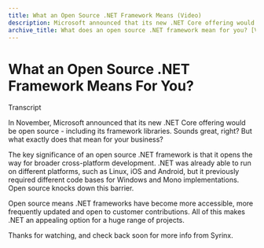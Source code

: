 ```yaml
---
title: What an Open Source .NET Framework Means (Video)
description: Microsoft announced that its new .NET Core offering would be open source. Sounds great, right? But what exactly does that mean for your business?
archive_title: What does an open source .NET framework mean for you? [VIDEO]
---
```


# What an Open Source .NET Framework Means For You?

Transcript

In November, Microsoft announced that its new .NET Core offering would be open source - including its framework libraries. Sounds great, right? But what exactly does that mean for your business?

The key significance of an open source .NET framework is that it opens the way for broader cross-platform development. .NET was already able to run on different platforms, such as Linux, iOS and Android, but it previously required different code bases for Windows and Mono implementations. Open source knocks down this barrier.

Open source means .NET frameworks have become more accessible, more frequently updated and open to customer contributions. All of this makes .NET an appealing option for a huge range of projects.

Thanks for watching, and check back soon for more info from Syrinx.
